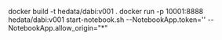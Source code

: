 docker build -t hedata/dabi:v001 .
docker run -p 10001:8888  hedata/dabi:v001 start-notebook.sh --NotebookApp.token='' --NotebookApp.allow_origin="*"
